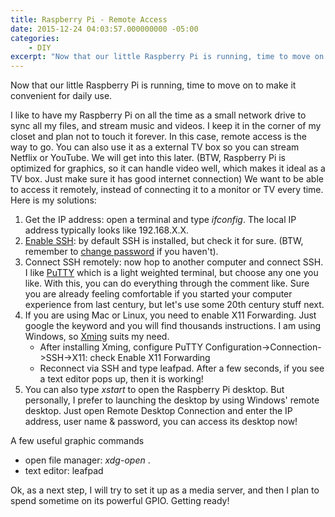 ```yaml
---
title: Raspberry Pi - Remote Access
date: 2015-12-24 04:03:57.000000000 -05:00
categories:
    - DIY
excerpt: "Now that our little Raspberry Pi is running, time to move on to make it convenient for daily use."
---
```

Now that our little Raspberry Pi is running, time to move on to make it convenient for daily use.<!--more-->

I like to have my Raspberry Pi on all the time as a small network drive to sync all my files, and stream music and videos. I keep it in the corner of my closet and plan not to touch it forever. In this case, remote access is the way to go. You can also use it as a external TV box so you can stream Netflix or YouTube. We will get into this later. (BTW, Raspberry Pi is optimized for graphics, so it can handle video well, which makes it ideal as a TV box. Just make sure it has good internet connection)
We want to be able to access it remotely, instead of connecting it to a monitor or TV every time. Here is my solutions:

1. Get the IP address: open a terminal and type _ifconfig_. The local IP address typically looks like 192.168.X.X. 
2. [Enable SSH](https://www.raspberrypi.org/documentation/remote-access/ssh/): by default SSH is installed, but check it for sure. (BTW, remember to [change password](https://www.raspberrypi.org/documentation/configuration/raspi-config.md) if you haven't).
3. Connect SSH remotely: now hop to another computer and connect SSH. I like [PuTTY](http://www.putty.org/) which is a light weighted terminal, but choose any one you like. With this, you can do everything through the comment like. Sure you are already feeling comfortable if you started your computer experience from last century, but let's use some 20th century stuff next.
4. If you are using Mac or Linux, you need to enable X11 Forwarding. Just google the keyword and you will find thousands instructions. I am using Windows, so [Xming](http://sourceforge.net/projects/xming/) suits my need.
    * After installing Xming, configure PuTTY Configuration->Connection->SSH->X11: check Enable X11 Forwarding
    * Reconnect via SSH and type leafpad. After a few seconds, if you see a text editor pops up, then it is working!
5. You can also type _xstart_ to open the Raspberry Pi desktop. But personally, I prefer to launching the desktop by using Windows' remote desktop. Just open Remote Desktop Connection and enter the IP address, user name & password, you can access its desktop now!

A few useful graphic commands

* open file manager: _xdg-open_ .
* text editor: leafpad


Ok, as a next step, I will try to set it up as a media server, and then I plan to spend sometime on its powerful GPIO. Getting ready!


